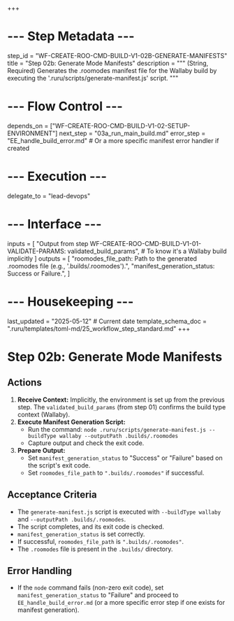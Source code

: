 +++
# --- Step Metadata ---
step_id = "WF-CREATE-ROO-CMD-BUILD-V1-02B-GENERATE-MANIFESTS"
title = "Step 02b: Generate Mode Manifests"
description = """
(String, Required) Generates the .roomodes manifest file for the Wallaby build
by executing the '.ruru/scripts/generate-manifest.js' script.
"""

# --- Flow Control ---
depends_on = ["WF-CREATE-ROO-CMD-BUILD-V1-02-SETUP-ENVIRONMENT"]
next_step = "03a_run_main_build.md"
error_step = "EE_handle_build_error.md" # Or a more specific manifest error handler if created

# --- Execution ---
delegate_to = "lead-devops"

# --- Interface ---
inputs = [
    "Output from step WF-CREATE-ROO-CMD-BUILD-V1-01-VALIDATE-PARAMS: validated_build_params", # To know it's a Wallaby build implicitly
]
outputs = [
    "roomodes_file_path: Path to the generated .roomodes file (e.g., '.builds/.roomodes').",
    "manifest_generation_status: Success or Failure.",
]

# --- Housekeeping ---
last_updated = "2025-05-12" # Current date
template_schema_doc = ".ruru/templates/toml-md/25_workflow_step_standard.md"
+++

# Step 02b: Generate Mode Manifests

## Actions

1.  **Receive Context:** Implicitly, the environment is set up from the previous step. The `validated_build_params` (from step 01) confirms the build type context (Wallaby).
2.  **Execute Manifest Generation Script:**
    *   Run the command: `node .ruru/scripts/generate-manifest.js --buildType wallaby --outputPath .builds/.roomodes`
    *   Capture output and check the exit code.
3.  **Prepare Output:**
    *   Set `manifest_generation_status` to "Success" or "Failure" based on the script's exit code.
    *   Set `roomodes_file_path` to `".builds/.roomodes"` if successful.

## Acceptance Criteria

*   The `generate-manifest.js` script is executed with `--buildType wallaby` and `--outputPath .builds/.roomodes`.
*   The script completes, and its exit code is checked.
*   `manifest_generation_status` is set correctly.
*   If successful, `roomodes_file_path` is `".builds/.roomodes"`.
*   The `.roomodes` file is present in the `.builds/` directory.

## Error Handling

*   If the `node` command fails (non-zero exit code), set `manifest_generation_status` to "Failure" and proceed to `EE_handle_build_error.md` (or a more specific error step if one exists for manifest generation).